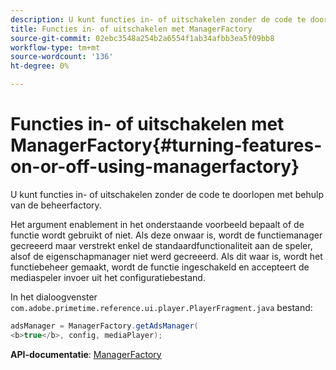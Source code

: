 ```yaml
---
description: U kunt functies in- of uitschakelen zonder de code te doorlopen met behulp van de beheerfactory.
title: Functies in- of uitschakelen met ManagerFactory
source-git-commit: 02ebc3548a254b2a6554f1ab34afbb3ea5f09bb8
workflow-type: tm+mt
source-wordcount: '136'
ht-degree: 0%

---
```


# Functies in- of uitschakelen met ManagerFactory{#turning-features-on-or-off-using-managerfactory}

U kunt functies in- of uitschakelen zonder de code te doorlopen met behulp van de beheerfactory.

Het argument enablement in het onderstaande voorbeeld bepaalt of de functie wordt gebruikt of niet. Als deze onwaar is, wordt de functiemanager gecreeerd maar verstrekt enkel de standaardfunctionaliteit aan de speler, alsof de eigenschapmanager niet werd gecreeerd. Als dit waar is, wordt het functiebeheer gemaakt, wordt de functie ingeschakeld en accepteert de mediaspeler invoer uit het configuratiebestand.

In het dialoogvenster `com.adobe.primetime.reference.ui.player.PlayerFragment.java` bestand:

```java
adsManager = ManagerFactory.getAdsManager( 
<b>true</b>, config, mediaPlayer);
```

**API-documentatie**: [ManagerFactory](https://help.adobe.com/en_US/primetime/api/reference_implementation/android/javadoc/com/adobe/primetime/reference/manager/ManagerFactory.html)
